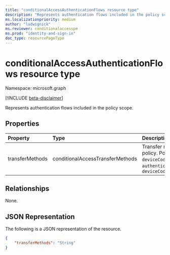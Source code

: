 ```yaml
---
title: "conditionalAccessAuthenticationFlows resource type"
description: "Represents authentication flows included in the policy scope."
ms.localizationpriority: medium
author: "ludwignick"
ms.reviewer: conditionalaccesspm
ms.prod: "identity-and-sign-in"
doc_type: resourcePageType
---
```


# conditionalAccessAuthenticationFlows resource type

Namespace: microsoft.graph

[!INCLUDE [beta-disclaimer](../../includes/beta-disclaimer.md)]

Represents authentication flows included in the policy scope.

## Properties

| Property        | Type                             | Description                                                                                                                                          |
|:----------------|:---------------------------------|:-----------------------------------------------------------------------------------------------------------------------------------------------------|
| transferMethods | conditionalAccessTransferMethods | Transfer methods in scope for the policy. Possible values are `deviceCodeFlow`, `authenticationTransfer`, or `deviceCodeFlow,authenticationTransfer` |

## Relationships

None.

## JSON Representation

The following is a JSON representation of the resource.

<!-- { 
  "blockType": "resource", 
  "optionalProperties": [],
  "@odata.type": "{microsoft.graph.conditionalAccessAuthenticationFlows}"
}-->

```json
{
    "transferMethods": "String"
}
```

